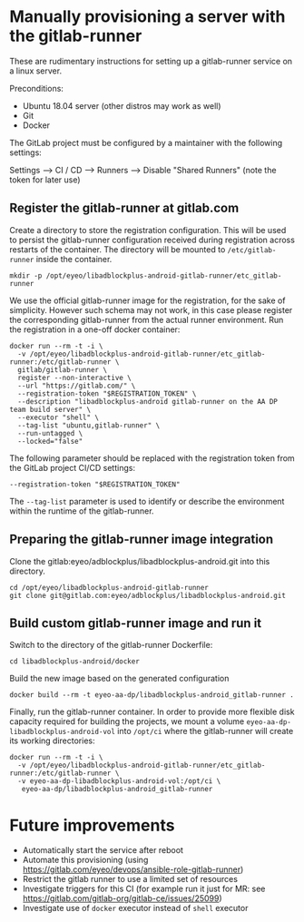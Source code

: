 # Manually provisioning a server with the gitlab-runner

These are rudimentary instructions for setting up a gitlab-runner service on a linux server.

Preconditions:

- Ubuntu 18.04 server (other distros may work as well)
- Git
- Docker

The GitLab project must be configured by a maintainer with the following settings:

Settings --> CI / CD -->  Runners --> Disable "Shared Runners" (note the token for later use)

## Register the gitlab-runner at gitlab.com

Create a directory to store the registration configuration. This will be used to persist the gitlab-runner configuration received during registration across restarts of the container. The directory will be mounted to `/etc/gitlab-runner` inside the container.

    mkdir -p /opt/eyeo/libadblockplus-android-gitlab-runner/etc_gitlab-runner

We use the official gitlab-runner image for the registration, for the sake of simplicity. However such schema may not work, in this case please register the corresponding gitlab-runner from the actual runner environment. Run the registration in a one-off docker container:

```
docker run --rm -t -i \
  -v /opt/eyeo/libadblockplus-android-gitlab-runner/etc_gitlab-runner:/etc/gitlab-runner \
  gitlab/gitlab-runner \
  register --non-interactive \
  --url "https://gitlab.com/" \
  --registration-token "$REGISTRATION_TOKEN" \
  --description "libadblockplus-android gitlab-runner on the AA DP team build server" \
  --executor "shell" \
  --tag-list "ubuntu,gitlab-runner" \
  --run-untagged \
  --locked="false"
```

The following parameter should be replaced with the registration token from the GitLab project CI/CD settings:

    --registration-token "$REGISTRATION_TOKEN"

The `--tag-list` parameter is used to identify or describe the environment within the runtime of the gitlab-runner.

## Preparing the gitlab-runner image integration

Clone the gitlab:eyeo/adblockplus/libadblockplus-android.git into this directory.

    cd /opt/eyeo/libadblockplus-android-gitlab-runner
    git clone git@gitlab.com:eyeo/adblockplus/libadblockplus-android.git

## Build custom gitlab-runner image and run it

Switch to the directory of the gitlab-runner Dockerfile:

    cd libadblockplus-android/docker

Build the new image based on the generated configuration

    docker build --rm -t eyeo-aa-dp/libadblockplus-android_gitlab-runner .

Finally, run the gitlab-runner container. In order to provide more flexible disk capacity required for building the projects, we mount a volume `eyeo-aa-dp-libadblockplus-android-vol` into `/opt/ci` where the gitlab-runner will create its working directories:

```
docker run --rm -t -i \
  -v /opt/eyeo/libadblockplus-android-gitlab-runner/etc_gitlab-runner:/etc/gitlab-runner \
  -v eyeo-aa-dp-libadblockplus-android-vol:/opt/ci \
   eyeo-aa-dp/libadblockplus-android_gitlab-runner
```

# Future improvements

- Automatically start the service after reboot
- Automate this provisioning (using https://gitlab.com/eyeo/devops/ansible-role-gitlab-runner)
- Restrict the gitlab runner to use a limited set of resources
- Investigate triggers for this CI (for example run it just for MR: see https://gitlab.com/gitlab-org/gitlab-ce/issues/25099)
- Investigate use of `docker` executor instead of `shell` executor